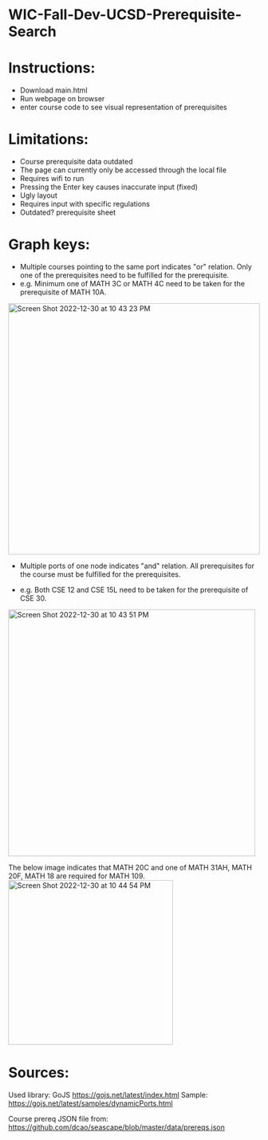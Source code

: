 # WIC-Fall-Dev-UCSD-Prerequisite-Search

# Instructions: 
- Download main.html
- Run webpage on browser
- enter course code to see visual representation of prerequisites

# Limitations: 
- Course prerequisite data outdated
- The page can currently only be accessed through the local file
- Requires wifi to run
- Pressing the Enter key causes inaccurate input (fixed)
- Ugly layout
- Requires input with specific regulations
- Outdated? prerequisite sheet

# Graph keys: 
- Multiple courses pointing to the same port indicates "or" relation. Only one of the prerequisites need to be fulfilled for the prerequisite. 
- e.g. Minimum one of MATH 3C or MATH 4C need to be taken for the prerequisite of MATH 10A. 
<img width="504" alt="Screen Shot 2022-12-30 at 10 43 23 PM" src="https://user-images.githubusercontent.com/100342771/210056600-5513fa01-228a-4a29-8452-b1a6c2963fc5.png">

- Multiple ports of one node indicates "and" relation. All prerequisites for the course must be fulfilled for the prerequisites.          

- e.g. Both CSE 12 and CSE 15L need to be taken for the prerequisite of CSE 30. 
<img width="495" alt="Screen Shot 2022-12-30 at 10 43 51 PM" src="https://user-images.githubusercontent.com/100342771/210056617-eb3092d2-a53e-417f-931c-4f8e1c14eece.png">

The below image indicates that MATH 20C and one of MATH 31AH, MATH 20F, MATH 18 are required for MATH 109.
<img width="330" alt="Screen Shot 2022-12-30 at 10 44 54 PM" src="https://user-images.githubusercontent.com/100342771/210056983-1c0c8554-64ee-4c06-82f4-2406b668f52d.png">


# Sources: 
Used library: GoJS https://gojs.net/latest/index.html
Sample: https://gojs.net/latest/samples/dynamicPorts.html

Course prereq JSON file from: https://github.com/dcao/seascape/blob/master/data/prereqs.json
